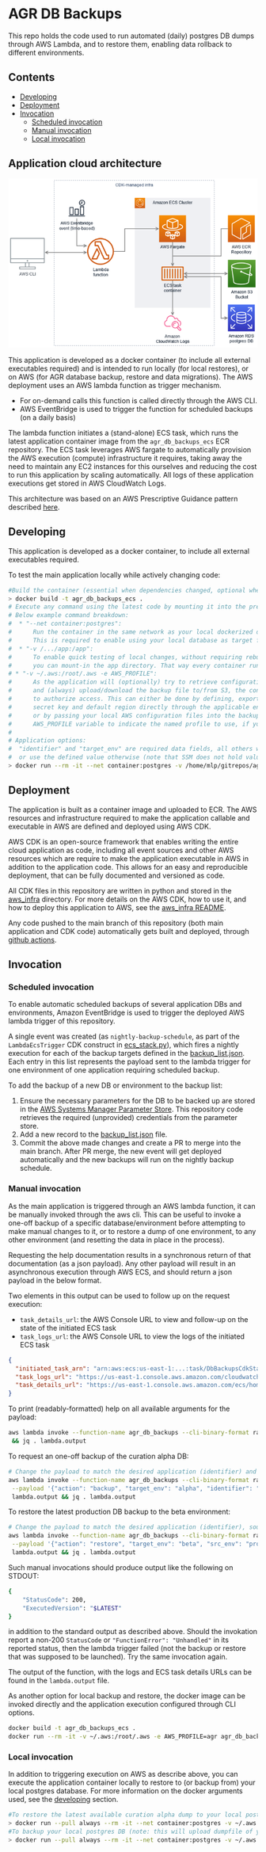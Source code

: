 # AGR DB Backups

This repo holds the code used to run automated (daily) postgres DB dumps through AWS Lambda,
and to restore them, enabling data rollback to different environments.

## Contents

-  [Developing](#developing)
-  [Deployment](#deployment)
-  [Invocation](#invocation)
   *  [Scheduled invocation](#scheduled-invocation)
   *  [Manual invocation](#manual-invocation)
   *  [Local invocation](#local-invocation)

## Application cloud architecture
![](./img/AWS_diagram.png)

This application is developed as a docker container (to include all external executables required)
and is intended to run locally (for local restores), or on AWS (for AGR database backup, restore and data migrations).
The AWS deployment uses an AWS lambda function as trigger mechanism.
   * For on-demand calls this function is called directly through the AWS CLI.
   * AWS EventBridge is used to trigger the function for scheduled backups (on a daily basis)

The lambda function initiates a (stand-alone) ECS task, which runs the latest application container image
from the `agr_db_backups_ecs` ECR repository. The ECS task leverages AWS fargate to automatically provision
the AWS execution (compute) infrastructure it requires, taking away the need to maintain any EC2 instances
for this ourselves and reducing the cost to run this application by scaling automatically.
All logs of these application executions get stored in AWS CloudWatch Logs.

This architecture was based on an AWS Prescriptive Guidance pattern described [here](https://docs.aws.amazon.com/prescriptive-guidance/latest/patterns/run-event-driven-and-scheduled-workloads-at-scale-with-aws-fargate.html).

## Developing
This application is developed as a docker container, to include all external executables required.

To test the main application locally while actively changing code:
```bash
#Build the container (essential when dependencies changed, optional when only application code changes were made.)
> docker build -t agr_db_backups_ecs .
# Execute any command using the latest code by mounting it into the prebuilt container
# Below example command breakdown:
#  * "--net container:postgres":
#      Run the container in the same network as your local dockerized database (here a container called "postgres").
#      This is required to enable using your local database as target for backup or restore.
#  * "-v /.../app:/app":
#      To enable quick testing of local changes, without requiring rebuilding the container for every change made,
#      you can mount-in the app directory. That way every container run uses the current local code.
# * "-v ~/.aws:/root/.aws -e AWS_PROFILE":
#      As the application will (optionally) try to retrieve configuration settings from AWS SSM,
#      and (always) upload/download the backup file to/from S3, the container needs to be aware of valid AWS credentials
#      to authorize access. This can either be done by defining, exporting and passing on the AWS access key,
#      secret key and default region directly through the applicable environment variables (see https://docs.aws.amazon.com/cli/latest/userguide/cli-configure-envvars.html),
#      or by passing your local AWS configuration files into the backup container, optionally accompanied by the
#      AWS_PROFILE variable to indicate the named profile to use, if your agr profile does not have the "default" name.
#
# Application options:
#  "identifier" and "target_env" are required data fields, all others will be retrieved from SSM when left undefined,
#  or use the defined value otherwise (note that SSM does not hold values for local dev env operations/testing).
> docker run --rm -it --net container:postgres -v /home/mlp/gitrepos/agr-db_backups/app:/app -v ~/.aws:/root/.aws -e AWS_PROFILE agr_db_backups_ecs --help
```


## Deployment
The application is built as a container image and uploaded to ECR.
The AWS resources and infrastructure required to make the application
callable and executable in AWS are defined and deployed using AWS CDK.

AWS CDK is an open-source framework that enables writing
the entire cloud application as code, including all event sources and other AWS resources
which are require to make the application executable in AWS in addition to the application code.
This allows for an easy and reproducible deployment, that can be fully documented and versioned as code.

All CDK files in this repository are written in python and stored in the [aws_infra](./aws_infra/) directory.
For more details on the AWS CDK, how to use it, and how to deploy this application to AWS,
see the [aws_infra README](./aws_infra/README.md).

Any code pushed to the main branch of this repository (both main application and CDK code)
automatically gets built and deployed, through [github actions](./.github/workflows/main-build-and-deploy.yml).


## Invocation
### Scheduled invocation
To enable automatic scheduled backups of several application DBs and environments,
Amazon EventBridge is used to trigger the deployed AWS lambda trigger of this repository.

A single event was created (as `nightly-backup-schedule`, as part of the `LambdaEcsTrigger` CDK construct
in [ecs_stack.py](./aws_infra/cdk_classes/ecs_stack.py)), which fires a nightly execution for
each of the backup targets defined in the [backup_list.json](./aws_infra/resources/backup_list.json).
Each entry in this list represents the payload sent to the lambda trigger for one environment of one application
requiring scheduled backup.

To add the backup of a new DB or environment to the backup list:
1. Ensure the necessary parameters for the DB to be backed up are stored in the [AWS Systems Manager Parameter Store](https://us-east-1.console.aws.amazon.com/systems-manager/parameters/). This repository code retrieves the required (unprovided) credentials from the parameter store.
2. Add a new record to the [backup_list.json](./aws_infra/resources/backup_list.json) file.
3. Commit the above made changes and create a PR to merge into the main branch.
   After PR merge, the new event will get deployed automatically and the new backups will run on the nightly backup schedule.

### Manual invocation
As the main application is triggered through an AWS lambda function, it can be manually invoked through the aws cli.
This can be useful to invoke a one-off backup of a specific database/environment before attempting to make manual changes to it,
or to restore a dump of one environment, to any other environment (and resetting the data in place in the process).

Requesting the help documentation results in a synchronous return of that documentation (as a json payload).
Any other payload will result in an asynchronous execution through AWS ECS,
and should return a json payload in the below format.

Two elements in this output can be used to follow up on the request execution:
 * `task_details_url`: the AWS Console URL to view and follow-up on the state of the initiated ECS task
 * `task_logs_url`: the AWS Console URL to view the logs of the initiated ECS task

```json
{
  "initiated_task_arn": "arn:aws:ecs:us-east-1:...:task/DbBackupsCdkStack-.../...",
  "task_logs_url": "https://us-east-1.console.aws.amazon.com/cloudwatch/home?region=us-east-1#logsV2:log-groups/log-group/DbBackupsCdkStack-.../log-events/DbBackupsCdkStackDbBackups...",
  "task_details_url": "https://us-east-1.console.aws.amazon.com/ecs/home?region=us-east-1#/clusters/DbBackupsCdkStack-.../tasks/.../details"
}
```

To print (readably-formatted) help on all available arguments for the payload:
```bash
aws lambda invoke --function-name agr_db_backups --cli-binary-format raw-in-base64-out  --payload '{"help": "true"}' lambda.output \
 && jq . lambda.output
```

To request an one-off backup of the curation alpha DB:
```bash
# Change the payload to match the desired application (identifier) and target environment if not curation-alpha.
aws lambda invoke --function-name agr_db_backups --cli-binary-format raw-in-base64-out \
 --payload '{"action": "backup", "target_env": "alpha", "identifier": "curation", "region": "us-east-1", "s3_bucket": "agr-db-backups"}' \
 lambda.output && jq . lambda.output
```

To restore the latest production DB backup to the beta environment:
```bash
# Change the payload to match the desired application (identifier), source environment and target environment if not curation prod => beta.
aws lambda invoke --function-name agr_db_backups --cli-binary-format raw-in-base64-out \
 --payload '{"action": "restore", "target_env": "beta", "src_env": "production", "identifier": "curation", "region": "us-east-1", "s3_bucket": "agr-db-backups"}' \
 lambda.output && jq . lambda.output
```

Such manual invocations should produce output like the following on STDOUT:
```bash
{
    "StatusCode": 200,
    "ExecutedVersion": "$LATEST"
}
```
in addition to the standard output as described above. Should the invokation report a
non-200 `StatusCode` or `"FunctionError": "Unhandled"` in its reported status, then the lambda trigger failed
(not the backup or restore that was supposed to be launched). Try the same invocation again.

The output of the function, with the logs and ECS task details URLs can be found in the `lambda.output` file.

As another option for local backup and restore, the docker image can be invoked directly
and the application execution configured through CLI options.
```bash
docker build -t agr_db_backups_ecs .
docker run --rm -it -v ~/.aws:/root/.aws -e AWS_PROFILE=agr agr_db_backups_ecs --help
```
### Local invocation
In addition to triggering execution on AWS as describe above,
you can execute the application container locally to restore to (or backup from) your local postgres database.
For more information on the docker arguments used, see the [developing](#developing) section. 
```bash
#To restore the latest available curation alpha dump to your local postgres DB:
> docker run --pull always --rm -it --net container:postgres -v ~/.aws:/root/.aws -e AWS_PROFILE 100225593120.dkr.ecr.us-east-1.amazonaws.com/agr_db_backups_ecs:latest --action restore --identifier curation --src_env alpha --target_env mluypaert-dev --db_name curation --db_user $PGUSER --db_password $PGPASSWORD --db_host postgres --ignore_privileges true
#To backup your local postgres DB (note: this will upload dumpfile of your local DB to S3):
> docker run --pull always --rm -it --net container:postgres -v ~/.aws:/root/.aws -e AWS_PROFILE 100225593120.dkr.ecr.us-east-1.amazonaws.com/agr_db_backups_ecs:latest --action backup --identifier curation --target_env mluypaert-dev --db_name curation --db_user $PGUSER --db_password $PGPASSWORD --db_host postgres --s3_bucket agr-db-backups
```
